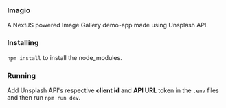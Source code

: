 ### Imagio
A NextJS powered Image Gallery demo-app made using Unsplash API. 

### Installing
`npm install` to install the node_modules.

### Running
Add Unsplash API's respective **client id** and **API URL** token in the `.env` files and then run `npm run dev`.
